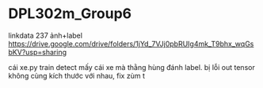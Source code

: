 # DPL302m_Group6
linkdata 237 ảnh+label
https://drive.google.com/drive/folders/1jYd_7VJj0pbRUIg4mk_T9bhx_wqGsbKV?usp=sharing

cái xe.py train detect mấy cái xe mà thằng hùng đánh label. 
bị lỗi out tensor không cùng kích thước với nhau, fix zùm t


